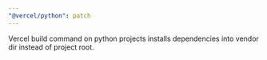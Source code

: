 ```yaml
---
"@vercel/python": patch
---
```


Vercel build command on python projects installs dependencies into vendor dir instead of project root.
